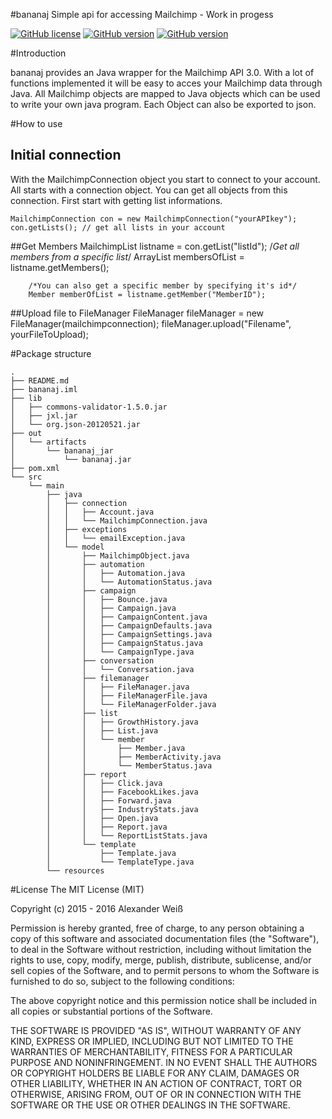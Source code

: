 #bananaj
Simple api for accessing Mailchimp - Work in progess

[![GitHub license](https://img.shields.io/badge/license-MIT-lightgrey.svg)](https://raw.githubusercontent.com/gr4h4n/mailchimpwrapper/master/license.md)
[![GitHub version](https://img.shields.io/badge/version-v1.0.0--alpha-orange.svg)](https://github.com/gr4h4n/mailchimpwrapper/releases/tag/v1.0.0-alpha)
[![GitHub version](https://img.shields.io/badge/coverage-40%25-FFEB3B.svg)](https://github.com/gr4h4n/mailchimpwrapper)



#Introduction

bananaj provides an Java wrapper for the Mailchimp API 3.0. With a lot of functions implemented it will be easy to acces your Mailchimp data through Java. All Mailchimp objects are mapped to Java objects which can be used to write your own java program. Each Object can also be exported to json.

#How to use
## Initial connection
With the MailchimpConnection object you start to connect to your account. All starts with a connection object. 
You can get all objects from this connection. First start with getting list informations.

    MailchimpConnection con = new MailchimpConnection("yourAPIkey");
    con.getLists(); // get all lists in your account
    
##Get Members
        MailchimpList listname = con.getList("listId");
        /*Get all members from a specific list*/
        ArrayList<Member> membersOfList = listname.getMembers();
      
        /*You can also get a specific member by specifying it's id*/
        Member memberOfList = listname.getMember("MemberID");
##Upload file to FileManager
        FileManager fileManager = new FileManager(mailchimpconnection);
        fileManager.upload("Filename", yourFileToUpload);

#Package structure
   
    .
    ├── README.md
    ├── bananaj.iml
    ├── lib
    │   ├── commons-validator-1.5.0.jar
    │   ├── jxl.jar
    │   └── org.json-20120521.jar
    ├── out
    │   └── artifacts
    │       └── bananaj_jar
    │           └── bananaj.jar
    ├── pom.xml
    └── src
        └── main
            ├── java
            │   ├── connection
            │   │   ├── Account.java
            │   │   └── MailchimpConnection.java
            │   ├── exceptions
            │   │   └── emailException.java
            │   └── model
            │       ├── MailchimpObject.java
            │       ├── automation
            │       │   ├── Automation.java
            │       │   └── AutomationStatus.java
            │       ├── campaign
            │       │   ├── Bounce.java
            │       │   ├── Campaign.java
            │       │   ├── CampaignContent.java
            │       │   ├── CampaignDefaults.java
            │       │   ├── CampaignSettings.java
            │       │   ├── CampaignStatus.java
            │       │   └── CampaignType.java
            │       ├── conversation
            │       │   └── Conversation.java
            │       ├── filemanager
            │       │   ├── FileManager.java
            │       │   ├── FileManagerFile.java
            │       │   └── FileManagerFolder.java
            │       ├── list
            │       │   ├── GrowthHistory.java
            │       │   ├── List.java
            │       │   └── member
            │       │       ├── Member.java
            │       │       ├── MemberActivity.java
            │       │       └── MemberStatus.java
            │       ├── report
            │       │   ├── Click.java
            │       │   ├── FacebookLikes.java
            │       │   ├── Forward.java
            │       │   ├── IndustryStats.java
            │       │   ├── Open.java
            │       │   ├── Report.java
            │       │   └── ReportListStats.java
            │       └── template
            │           ├── Template.java
            │           └── TemplateType.java
            └── resources

#License
The MIT License (MIT)

Copyright (c) 2015 - 2016 Alexander Weiß

Permission is hereby granted, free of charge, to any person obtaining a copy
of this software and associated documentation files (the "Software"), to deal
in the Software without restriction, including without limitation the rights
to use, copy, modify, merge, publish, distribute, sublicense, and/or sell
copies of the Software, and to permit persons to whom the Software is
furnished to do so, subject to the following conditions:

The above copyright notice and this permission notice shall be included in all
copies or substantial portions of the Software.

THE SOFTWARE IS PROVIDED "AS IS", WITHOUT WARRANTY OF ANY KIND, EXPRESS OR
IMPLIED, INCLUDING BUT NOT LIMITED TO THE WARRANTIES OF MERCHANTABILITY,
FITNESS FOR A PARTICULAR PURPOSE AND NONINFRINGEMENT. IN NO EVENT SHALL THE
AUTHORS OR COPYRIGHT HOLDERS BE LIABLE FOR ANY CLAIM, DAMAGES OR OTHER
LIABILITY, WHETHER IN AN ACTION OF CONTRACT, TORT OR OTHERWISE, ARISING FROM,
OUT OF OR IN CONNECTION WITH THE SOFTWARE OR THE USE OR OTHER DEALINGS IN THE
SOFTWARE.
